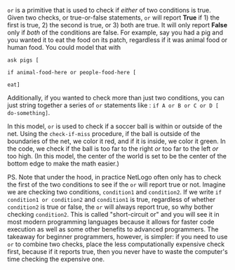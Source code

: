 `or` is a primitive that is used to check if *either* of two conditions is true. Given two checks, or true-or-false statements, `or` will report **True** if 1) the first is true, 2) the second is true, or 3) both are true. It will only report **False** only if *both* of the conditions are false. For example, say you had a pig and you wanted it to eat the food on its patch, regardless if it was animal food or human food. You could model that with 



```ask pigs [ ```

 ```if animal-food-here or people-food-here [```

 ```eat] ```



Additionally, if you wanted to check more than just two conditions, you can just string together a series of `or` statements like : `if A or B or C or D [ do-something]`.



In this model, `or` is used to check if a soccer ball is within or outside of the net. Using the `check-if-miss` procedure, if the ball is outside of the boundaries of the net, we color it red, and if it is inside, we color it green. In the code, we check if the ball is too far to the right *or* too far to the left *or* too high. (In this model, the center of the world is set to be the center of the bottom edge to make the math easier.)



PS. Note that under the hood, in practice NetLogo often only has to check the first of the two conditions to see if the `or` will report true or not. Imagine we are checking two conditions, `condition1` and `condition2`. If we write `if condition1 or condition2` and `condition1` is true, regardless of whether `condition2` is true or false, the `or` will always report true, so why bother checking `condition2`. This is called "short-circuit or" and you will see it in most modern programming languages because it allows for faster code execution as well as some other benefits to advanced programmers. The takeaway for beginner programmers, however, is simpler: if you need to use `or` to combine two checks, place the less computationally expensive check first, because if it reports true, then you never have to waste the computer's time checking the expensive one.
